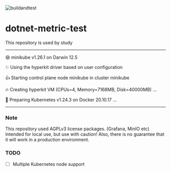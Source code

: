 ![buildandtest](https://github.com/konnta0/dotnet-metric-test/actions/workflows/test.yml/badge.svg)

# dotnet-metric-test
This repository is used by study

---
😄  minikube v1.26.1 on Darwin 12.5

✨  Using the hyperkit driver based on user configuration

👍  Starting control plane node minikube in cluster minikube

🔥  Creating hyperkit VM (CPUs=4, Memory=7168MB, Disk=40000MB) ...

🐳  Preparing Kubernetes v1.24.3 on Docker 20.10.17 ...

---
### Note
This repository used AGPLv3 license packages. (Grafana, MinIO etc)
Intended for local use, but use with caution!
Also, there is no guarantee that it will work in a production environment.

### TODO
* [ ] Multiple Kubernetes node support